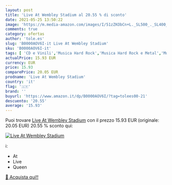 ```yaml
---
layout: post
title: 'Live At Wembley Stadium al 20.55 % di sconto'
date: 2021-05-25 13:50:22
image: 'https://m.media-amazon.com/images/I/51zZKObCn+L._SL500_._SL400_.jpg'
comments: true
category: ofertas
author: 'tole.es'
slug: 'B0000AOV6I-it Live At Wembley Stadium'
sku: 'B0000AOV6I-it'
tags: [ 'CD e Vinili','Musica Hard Rock','Musica Hard Rock e Metal','Musica Pop Rock','Pop','Rock','Rock classico', ]
actualPrice: 15.93 EUR
currency: EUR
price: 15.93
comparePrice: 20.05 EUR
prodname: 'Live At Wembley Stadium'
country: 'it'
flag: '🇮🇹'
brand: ''
buyurl: 'https://www.amazon.it/dp/B0000AOV6I/?tag=tolees00-21'
descuento: '20.55'
average: '15.93'
---
```


Puoi trovare [Live At Wembley Stadium](https://www.amazon.it/dp/B0000AOV6I/?tag=tolees00-21) con il prezzo 15.93 EUR (originale: 20.05 EUR) 20.55 % sconto qui:

[![Live At Wembley Stadium](https://m.media-amazon.com/images/I/51zZKObCn+L._SL500_._SL400_.jpg)](https://www.amazon.it/dp/B0000AOV6I/?tag=tolees00-21)

ℹ️:

- At
- Live
- Queen

[🛒 Acquista qui!!](https://www.amazon.it/dp/B0000AOV6I/?tag=tolees00-21)

